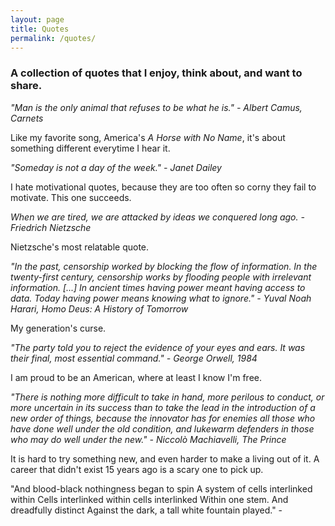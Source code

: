 ```yaml
---
layout: page
title: Quotes
permalink: /quotes/
---
```


### A collection of quotes that I enjoy, think about, and want to share.

*"Man is the only animal that refuses to be what he is." - Albert Camus, Carnets*

Like my favorite song, America's *A Horse with No Name*, it's about something different everytime I hear it. 

*"Someday is not a day of the week." - Janet Dailey*

I hate motivational quotes, because they are too often so corny they fail to motivate. This one succeeds.


*When we are tired, we are attacked by ideas we conquered long ago. - Friedrich Nietzsche*

Nietzsche's most relatable quote. 

*"In the past, censorship worked by blocking the flow of information. In the twenty-first century, censorship works by flooding people with irrelevant information. [...] In ancient times having power meant having access to data. Today having power means knowing what to ignore." - Yuval Noah Harari, Homo Deus: A History of Tomorrow*

My generation's curse.

*"The party told you to reject the evidence of your eyes and ears. It was their final, most essential command." - George Orwell, 1984*

I am proud to be an American, where at least I know I'm free.

*"There is nothing more difficult to take in hand, more perilous to conduct, or more uncertain in its success than to take the lead in the introduction of a new order of things, because the innovator has for enemies all those who have done well under the old condition, and lukewarm defenders in those who may do well under the new." -  Niccolò Machiavelli, The Prince*

It is hard to try something new, and even harder to make a living out of it. A career that didn't exist 15 years ago is a scary one to pick up. 

"And blood-black nothingness began to spin
A system of cells interlinked within
Cells interlinked within cells interlinked
Within one stem. And dreadfully distinct
Against the dark, a tall white fountain played." - 


